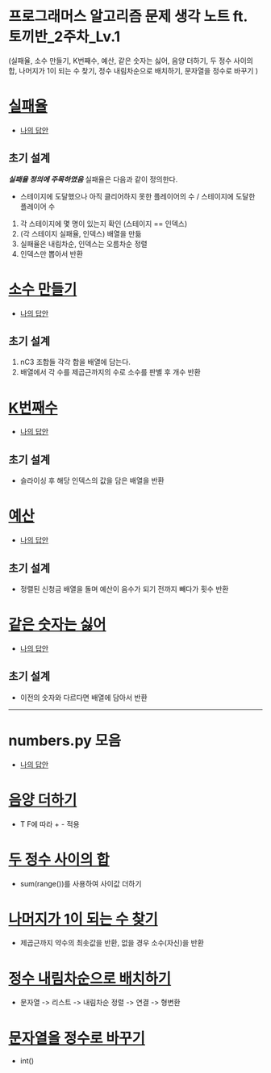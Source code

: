 # 프로그래머스 알고리즘 문제 생각 노트 ft. 토끼반_2주차_Lv.1

(실패율, 소수 만들기, K번째수, 예산, 같은 숫자는 싫어, 음양 더하기, 두 정수 사이의 합, 나머지가 1이 되는 수 찾기, 정수 내림차순으로 배치하기, 문자열을 정수로 바꾸기 )


# [실패율](https://school.programmers.co.kr/learn/courses/30/lessons/42889)
- [나의 답안](https://github.com/KimGyeongMin-KR/algoritm/blob/main/rabbit-week-2/failure_rate.py)
## 초기 설계

***실패율 정의에 주목하였음***
실패율은 다음과 같이 정의한다.
- 스테이지에 도달했으나 아직 클리어하지 못한 플레이어의 수 / 스테이지에 도달한 플레이어 수

1. 각 스테이지에 몇 명이 있는지 확인 (스테이지 == 인덱스)
2. (각 스테이지 실패율, 인덱스) 배열을 만듦
3. 실패율은 내림차순, 인덱스는 오름차순 정렬
4. 인덱스만 뽑아서 반환


# [소수 만들기](https://school.programmers.co.kr/learn/courses/30/lessons/12977)
- [나의 답안](https://github.com/KimGyeongMin-KR/algoritm/blob/main/rabbit-week-2/creating_decimal_number.py)
## 초기 설계

1. nC3 조합들 각각 합을 배열에 담는다.
2. 배열에서 각 수를 제곱근까지의 수로 소수를 판별 후 개수 반환

# [K번째수](https://school.programmers.co.kr/learn/courses/30/lessons/42748)
- [나의 답안](https://github.com/KimGyeongMin-KR/algoritm/blob/main/rabbit-week-2/k_num.py)
## 초기 설계
- 슬라이싱 후 해당 인덱스의 값을 담은 배열을 반환


# [예산](https://school.programmers.co.kr/learn/courses/30/lessons/12982)
- [나의 답안](https://github.com/KimGyeongMin-KR/algoritm/blob/main/rabbit-week-2/budget.py)
## 초기 설계
- 정렬된 신청금 배열을 돌며 예산이 음수가 되기 전까지 빼다가 횟수 반환


# [같은 숫자는 싫어](https://school.programmers.co.kr/learn/courses/30/lessons/12906)
- [나의 답안](https://github.com/KimGyeongMin-KR/algoritm/blob/main/rabbit-week-2/not_same_num.py)
## 초기 설계
- 이전의 숫자와 다르다면 배열에 담아서 반환

---------------------
# numbers.py 모음
- [나의 답안](https://github.com/KimGyeongMin-KR/algoritm/blob/main/rabbit-week-2/numbers.py)
# [음양 더하기](https://school.programmers.co.kr/learn/courses/30/lessons/76501)
- T F에 따라 + - 적용

# [두 정수 사이의 합](https://school.programmers.co.kr/learn/courses/30/lessons/12912)
- sum(range())를 사용하여 사이값 더하기

# [나머지가 1이 되는 수 찾기](https://school.programmers.co.kr/learn/courses/30/lessons/87389)
- 제곱근까지 약수의 최솟값을 반환, 없을 경우 소수(자신)을 반환

# [정수 내림차순으로 배치하기](https://school.programmers.co.kr/learn/courses/30/lessons/12933)
- 문자열 -> 리스트 -> 내림차순 정렬 -> 연결 -> 형변환

# [문자열을 정수로 바꾸기](https://school.programmers.co.kr/learn/courses/30/lessons/12925)
- int()